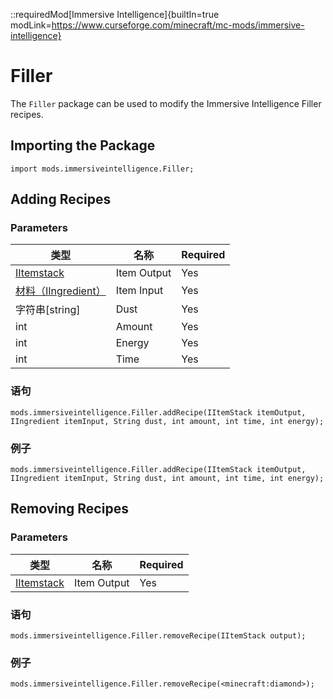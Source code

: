 ::requiredMod[Immersive Intelligence]{builtIn=true modLink=https://www.curseforge.com/minecraft/mc-mods/immersive-intelligence}

# Filler

The `Filler` package can be used to modify the Immersive Intelligence Filler recipes.

## Importing the Package

```zenscript
import mods.immersiveintelligence.Filler;
```

## Adding Recipes

### Parameters

| 类型                                                      | 名称          | Required |
| ------------------------------------------------------- | ----------- | -------- |
| [IItemstack](/Vanilla/Variable_Types/IIngredient/)      | Item Output | Yes      |
| [材料（IIngredient）](/Vanilla/Variable_Types/IIngredient/) | Item Input  | Yes      |
| 字符串[string]                                             | Dust        | Yes      |
| int                                                     | Amount      | Yes      |
| int                                                     | Energy      | Yes      |
| int                                                     | Time        | Yes      |

### 语句

```zenscript
mods.immersiveintelligence.Filler.addRecipe(IItemStack itemOutput, IIngredient itemInput, String dust, int amount, int time, int energy);
```

### 例子

```zenscript
mods.immersiveintelligence.Filler.addRecipe(IItemStack itemOutput, IIngredient itemInput, String dust, int amount, int time, int energy);
```

## Removing Recipes

### Parameters

| 类型                                       | 名称          | Required |
| ---------------------------------------- | ----------- | -------- |
| [IItemstack](/Vanilla/Items/IItemStack/) | Item Output | Yes      |

### 语句

```zenscript
mods.immersiveintelligence.Filler.removeRecipe(IItemStack output);
```

### 例子

```zenscript
mods.immersiveintelligence.Filler.removeRecipe(<minecraft:diamond>);
```
